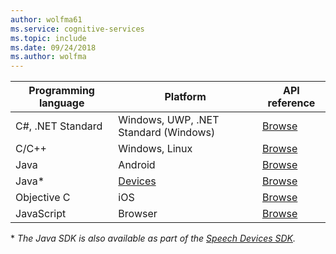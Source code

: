 ```yaml
---
author: wolfma61
ms.service: cognitive-services
ms.topic: include
ms.date: 09/24/2018
ms.author: wolfma
---
```


| Programming language | Platform                                                                      | API reference
| -                    | -                                                                             | -
| C#, .NET Standard    | Windows, UWP, .NET Standard (Windows)                                         | [Browse](https://aka.ms/csspeech/csharpref)
| C/C++                | Windows, Linux                                                                | [Browse](https://aka.ms/csspeech/cppref)
| Java                 | Android                                                                       | [Browse](https://aka.ms/csspeech/javaref)
| Java\*               | [Devices](~/articles/cognitive-services/speech-service/speech-devices-sdk.md) | [Browse](https://aka.ms/csspeech/javaref)
| Objective C          | iOS                                                                           | [Browse](https://aka.ms/csspeech/objectivecref)
| JavaScript           | Browser                                                                       | [Browse](https://aka.ms/csspeech/javascriptref)

\* *The Java SDK is also available as part of the [Speech Devices SDK](~/articles/cognitive-services/speech-service/speech-devices-sdk.md).*


